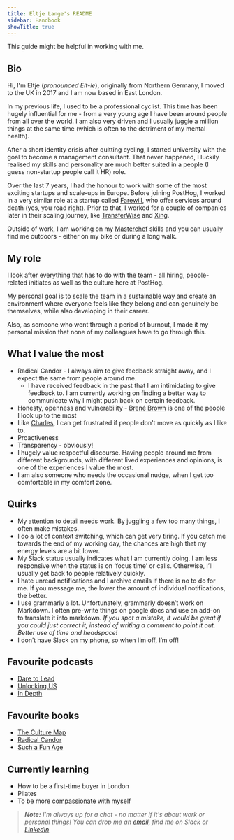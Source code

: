 ```yaml
---
title: Eltje Lange's README
sidebar: Handbook
showTitle: true
---
```


This guide might be helpful in working with me.

## Bio

Hi, I'm Eltje (_pronounced Elt-ie_), originally from Northern Germany, I moved to the UK in 2017 and I am now based in East London.

In my previous life, I used to be a professional cyclist. This time has been hugely influential for me - from a very young age I have been around people from all over the world. I am also very driven and I usually juggle a million things at the same time (which is often to the detriment of my mental health). 

After a short identity crisis after quitting cycling, I started university with the goal to become a management consultant. That never happened, I luckily realised my skills and personality are much better suited in a people (I guess non-startup people call it HR) role.

Over the last 7 years, I had the honour to work with some of the most exciting startups and scale-ups in Europe. Before joining PostHog,  I worked in a very similar role at a startup called [Farewill](https://farewill.com/), who offer services around death (yes, you read right). Prior to that, I worked for a couple of companies later in their scaling journey, like [TransferWise](https://transferwise.com/) and [Xing](https://xing.com/).

Outside of work, I am working on my [Masterchef](https://en.wikipedia.org/wiki/MasterChef) skills and you can usually find me outdoors - either on my bike or during a long walk.


## My role

I look after everything that has to do with the team - all hiring, people-related initiates as well as the culture here at PostHog. 

My personal goal is to scale the team in a sustainable way and create an environment where everyone feels like they belong and can genuinely be themselves, while also developing in their career. 

Also, as someone who went through a period of burnout, I made it my personal mission that none of my colleagues have to go through this. 


## What I value the most

*   Radical Candor - I always aim to give feedback straight away, and I expect the same from people around me. 
    *   I have received feedback in the past that I am intimidating to give feedback to. I am currently working on finding a better way to communicate why I might push back on certain feedback. 
*   Honesty, openness and vulnerability - [Brené Brown](https://brenebrown.com/) is one of the people I look up to the most 
*   Like [Charles](https://posthog.com/handbook/company/team/charles-cook), I can get frustrated if people don't move as quickly as I like to. 
*   Proactiveness 
*   Transparency - obviously! 
*   I hugely value respectful discourse. Having people around me from different backgrounds, with different lived experiences and opinions, is one of the experiences I value the most. 
*   I am also someone who needs the occasional nudge, when I get too comfortable in my comfort zone. 

## Quirks

*   My attention to detail needs work. By juggling a few too many things, I often make mistakes. 
*   I do a lot of context switching, which can get very tiring. If you catch me towards the end of my working day, the chances are high that my energy levels are a bit lower. 
*   My Slack status usually indicates what I am currently doing. I am less responsive when the status is on ‘focus time’ or calls. Otherwise, I’ll usually get back to people relatively quickly. 
*   I hate unread notifications and I archive emails if there is no to do for me. If you message me, the lower the amount of individual notifications, the better.
*   I use grammarly a lot. Unfortunately, grammarly doesn’t work on Markdown. I often pre-write things on google docs and use an add-on to translate it into markdown. _If you spot a mistake, it would be great if you could just correct it, instead of writing a comment to point it out. Better use of time and headspace!_
*   I don’t have Slack on my phone, so when I’m off, I’m off! 

## Favourite podcasts

*   [Dare to Lead ](https://open.spotify.com/show/3oEPsPKDhPVoNNL7pH5db6?si=ceb8d8bc8d734f55)
*   [Unlocking US](https://open.spotify.com/show/4P86ZzHf7EOlRG7do9LkKZ?si=7f5dbe0f610c40e2)
*   [In Depth](https://open.spotify.com/show/0zhZc5wSOFzrHCOioWSg0o?si=TSMHItCgSEy2r9f18X9hdQ)

## Favourite books

*   [The Culture Map](https://www.goodreads.com/book/show/22085568-the-culture-map?utm_content=review_cta_book_image&utm_medium=email&utm_source=bookend&ref_=pe_7171740_474197500)
*   [Radical Candor](https://www.goodreads.com/book/show/29939161-radical-candor)
*   [Such a Fun Age](https://www.goodreads.com/book/show/43923951-such-a-fun-age?from_search=true&from_srp=true&qid=rUcamSg5ai&rank=1)

## Currently learning

*   How to be a first-time buyer in London
*   Pilates
*   To be more [compassionate](https://en.wikipedia.org/wiki/Compassion-focused_therapy) with myself 


> _**Note:** I'm always up for a chat - no matter if it's about work or personal things! You can drop me an [email](eltje@posthog.com), find me on Slack or [LinkedIn](https://www.linkedin.com/in/eltje-lange/)_
